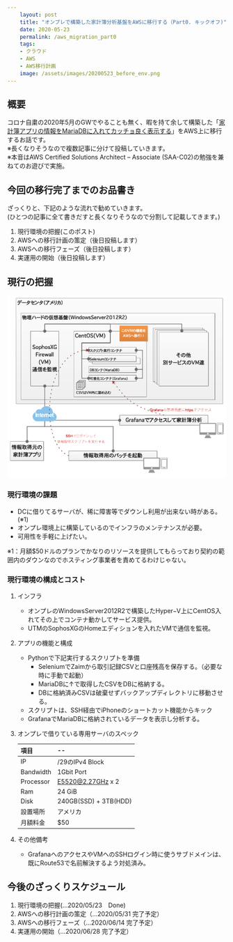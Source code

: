 ```yaml
---
    layout: post
    title: "オンプレで構築した家計簿分析基盤をAWSに移行する（Part0. キックオフ)"
    date: 2020-05-23
    permalink: /aws_migration_part0
    tags:
    - クラウド
    - AWS
    - AWS移行計画
    image: /assets/images/20200523_before_env.png
---
```


## 概要

コロナ自粛の2020年5月のGWでやることも無く、暇を持て余して構築した「[家計簿アプリの情報をMariaDBに入れてカッチョ良く表示する](/zaim_scraper)」をAWS上に移行するお話です。  
※長くなりそうなので複数記事に分けて投稿していきます。  
※本音はAWS Certified Solutions Architect – Associate (SAA-C02)の勉強を兼ねてのお遊びで実施。


## 今回の移行完了までのお品書き

ざっくりと、下記のような流れで勧めていきます。  
(ひとつの記事に全て書きだすと長くなりそうなので分割して記載してきます。)

1. 現行環境の把握(このポスト)
1. AWSへの移行計画の策定（後日投稿します）
1. AWSへの移行フェーズ（後日投稿します）
1. 実運用の開始（後日投稿します）


## 現行の把握
 ![before_env](/assets/images/20200523_before_env.png "before_env")  
### 現行環境の課題
* DCに借りてるサーバが、稀に障害等でダウンし利用が出来ない時がある。(※1)
* オンプレ環境上に構築しているのでインフラのメンテナンスが必要。
* 可用性を手軽に上げたい。

※1：月額$50ドルのプランでかなりのリソースを提供してもらっており契約の範囲内のダウンなのでホスティング事業者を責めてるわけじゃない。

### 現行環境の構成とコスト
1. インフラ
    * オンプレのWindowsServer2012R2で構築したHyper−V上にCentOS入れてその上でコンテナ動かしてサービス提供。
    * UTMのSophosXGのHomeエディションを入れたVMで通信を監視。
1. アプリの機能と構成
    * Pythonで下記実行するスクリプトを準備
        * SeleniumでZaimから取引記録CSVと口座残高を保存する。（必要な時に手動で起動）
        * MariaDBに↑で取得したCSVをDBに格納する。
        * DBに格納済みCSVは破棄せずバックアップディレクトリに移動させる。
    * スクリプトは、SSH経由でiPhoneのショートカット機能からキック
    * GrafanaでMariaDBに格納されているデータを表示し分析する。
1. オンプレで借りている専用サーバのスペック

    |  項目  |  --  |
    | ---- | ---- |
    | IP | /29のIPv4 Block |
    |  Bandwidth  | 1Gbit Port  |
    |  Processor  | E5520@2.27GHz x 2  |
    |  Ram  | 24 GiB|
    |  Disk  | 240GB(SSD) + 3TB(HDD)  |
    | 設置場所 | アメリカ |
    | 月額料金 |$50 |

1. その他備考
    * GrafanaへのアクセスやVMへのSSHログイン時に使うサブドメインは、既にRoute53で名前解決するよう対処済み。
           
## 今後のざっくりスケジュール
1. 現行環境の把握(...2020/05/23　Done)
1. AWSへの移行計画の策定（...2020/05/31 完了予定）
1. AWSへの移行フェーズ（...2020/06/14 完了予定）
1. 実運用の開始（...2020/06/28 完了予定）
 